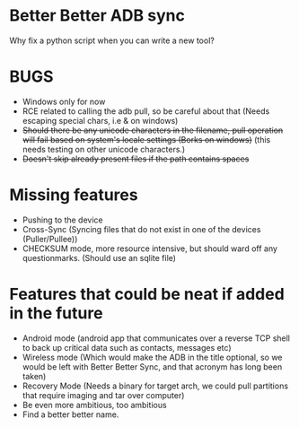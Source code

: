 # Better Better ADB sync
Why fix a python script when you can write a new tool?

# BUGS
* Windows only for now
* RCE related to calling the adb pull, so be careful about that (Needs escaping special chars, i.e & on windows)
* ~~Should there be any unicode characters in the filename, pull operation will fail based on system's locale settings (Borks on windows)~~ (this needs testing on other unicode characters.)
* ~~Doesn't skip already present files if the path contains spaces~~

# Missing features
* Pushing to the device
* Cross-Sync (Syncing files that do not exist in one of the devices (Puller/Pullee))
* CHECKSUM mode, more resource intensive, but should ward off any questionmarks. (Should use an sqlite file)

# Features that could be neat if added in the future
* Android mode (android app that communicates over a reverse TCP shell to back up critical data such as contacts, messages etc)
* Wireless mode (Which would make the ADB in the title optional, so we would be left with Better Better Sync, and that acronym has long been taken)
* Recovery Mode (Needs a binary for target arch, we could pull partitions that require imaging and tar over computer)
* Be even more ambitious, too ambitious
* Find a better better name.

